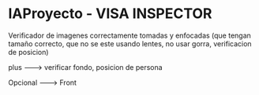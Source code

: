 # IAProyecto - VISA INSPECTOR

Verificador de imagenes correctamente tomadas y enfocadas (que tengan tamaño correcto, que no se este usando lentes, no usar gorra, verificacion de posicion) 

plus ---> verificar fondo, posicion de persona

Opcional ---> Front
